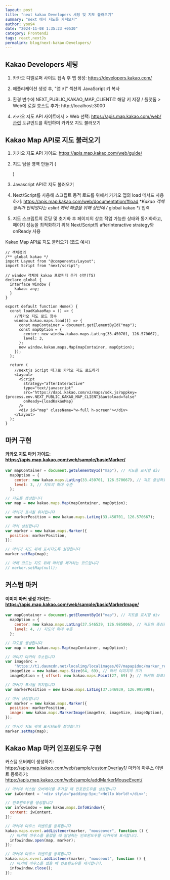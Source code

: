 ```yaml
---
layout: post
title: "next kakao Developers 세팅 및 지도 불러오기"
summary: "next 에서 지도를 가져오자"
author: yoo94
date: "2024-11-08 1:35:23 +0530"
category: Frontend2
tags: react,nextJs
permalink: blog/next-kakao-Developers/
---
```


## Kakao Developers 세팅

1. 카카오 디벨로퍼 사이트 접속 후 앱 생성: https://developers.kakao.com/

2. 애플리케이션 생성 후, "앱 키" 섹션의 JavaScript 키 복사

3. 환경 변수에 NEXT_PUBLIC_KAKAO_MAP_CLIENT로 해당 키 저장 / 플랫폼 > Web에 로컬 호스트 추가: http://localhost:3000

4. 카카오 지도 API 사이트에서 > Web 선택: https://apis.map.kakao.com/web/관련 도큐먼트를 확인하며 카카오 지도 불러오기

## Kakao Map API로 지도 불러오기

1. 카카오 지도 API 가이드: https://apis.map.kakao.com/web/guide/

2. 지도 담을 영역 만들기 (<div id="map"></div>)

3. Javascript API로 지도 불러오기

4. Next/Script를 사용해 스크립트 동적 로드를 위해서 카카오 맵의 load 메서드
   사용하기: https://apis.map.kakao.com/web/documentation/#load \*_Kakao 객체 정리가 안되었다는 eslint 에러 해결을 위해 상단에 /_ global kakao \*/ 입력

5. 지도 스크립트의 로딩 및 초기화 후 페이지의 상호 작업 가능한 상태와 동기화하고,
   페이지 성능을 최적화하기 위해 Next/Script의 afterInteractive strategy와 onReady 사용

Kakao Map API로 지도 불러오기 (코드 예시)

```tsx
// 객체정의
/** global kakao */
import Layout from "@components/Layout";
import Script from "next/script";

// window 객체에 kakao 프로퍼티 추가 선언(TS)
declare global {
  interface Window {
    kakao: any;
  }
}

export default function Home() {
  const loadKakaoMap = () => {
    //카카오 지도 로드 함수
    window.kakao.maps.load(() => {
      const mapContainer = document.getElementById("map");
      const mapOption = {
        center: new window.kakao.maps.LatLng(33.450701, 126.570667),
        level: 3,
      };
      new window.kakao.maps.Map(mapContainer, mapOption);
    });
  };

  return (
    //nextjs Script 태그로 카카오 지도 로드하기
    <Layout>
      <Script
        strategy="afterInteractive"
        type="text/javascript"
        src="https://dapi.kakao.com/v2/maps/sdk.js?appkey={process.env.NEXT_PUBLIC_KAKAO_MAP_CLIENT}&autoload=false"
        onReady={loadKakaoMap}
      />
      <div id="map" className="w-full h-screen"></div>
    </Layout>
  );
}
```

## 마커 구현

#### 카카오 지도 마커 가이드: https://apis.map.kakao.com/web/sample/basicMarker/

```js
var mapContainer = document.getElementById("map"), // 지도를 표시할 div
  mapOption = {
    center: new kakao.maps.LatLng(33.450701, 126.570667), // 지도 중심좌표
    level: 3, // 지도의 확대 수준
  };

// 지도를 생성합니다
var map = new kakao.maps.Map(mapContainer, mapOption);

// 마커가 표시될 위치입니다
var markerPosition = new kakao.maps.LatLng(33.450701, 126.570667);

// 마커 생성합니다
var marker = new kakao.maps.Marker({
  position: markerPosition,
});

// 마커가 지도 위에 표시되도록 설정합니다
marker.setMap(map);

// 아래 코드는 지도 위에 마커를 제거하는 코드입니다
// marker.setMap(null);
```

## 커스텀 마커

#### 이미지 마커 생성 가이드: https://apis.map.kakao.com/web/sample/basicMarkerImage/

```js
var mapContainer = document.getElementById("map"), // 지도를 표시할 div
  mapOption = {
    center: new kakao.maps.LatLng(37.546539, 126.985006), // 지도의 중심좌표
    level: 4, // 지도의 확대 수준
  };

// 지도를 생성합니다
var map = new kakao.maps.Map(mapContainer, mapOption);

// 이미지 마커의 주소입니다
var imageSrc =
    "https://t1.daumcdn.net/localimg/localimages/07/mapapidoc/marker_red.png", // 마커이미지 주소
  imageSize = new kakao.maps.Size(64, 69), // 마커 이미지의 크기
  imageOption = { offset: new kakao.maps.Point(27, 69) }; // 마커의 좌표의 원시값, 이미지 안에서 좌표를 설정합니다.

// 마커가 표시될 위치입니다
var markerPosition = new kakao.maps.LatLng(37.546939, 126.995998);

// 마커 생성합니다
var marker = new kakao.maps.Marker({
  position: markerPosition,
  image: new kakao.maps.MarkerImage(imageSrc, imageSize, imageOption),
});

// 마커가 지도 위에 표시되도록 설정합니다
marker.setMap(map);
```

## Kakao Map 마커 인포윈도우 구현

커스텀 오버레이 생성하기: https://apis.map.kakao.com/web/sample/customOverlay1/
마커에 마우스 이벤트 등록하기: https://apis.map.kakao.com/web/sample/addMarkerMouseEvent/

```js
// 마커에 커스텀 오버레이를 추가할 때 인포윈도우를 생성합니다
var iwContent = '<div style="padding:5px;">Hello World!</div>';

// 인포윈도우를 생성합니다
var infowindow = new kakao.maps.InfoWindow({
  content: iwContent,
});

// 마커에 마우스 이벤트를 등록합니다
kakao.maps.event.addListener(marker, "mouseover", function () {
  // 마커에 마우스를 올렸을 때 발생하는 인포윈도우를 마커위에 표시합니다.
  infowindow.open(map, marker);
});

// 마커에 마우스 이벤트를 등록합니다
kakao.maps.event.addListener(marker, "mouseout", function () {
  // 마커에 마우스를 뗐을 때 인포윈도우를 제거합니다.
  infowindow.close();
});
```
